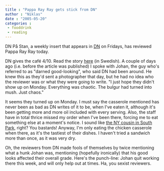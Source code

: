 ```yaml
---
title : "Pappa Ray Ray gets stick from DN"
author : "Niklas"
date : "2005-05-20"
categories : 
 - fooddrink
 - reading
---
```


DN På Stan, a weekly insert that appears in [DN](http://dn.se) on Fridays, has reviewed Pappa Ray Ray today.

DN gives the café 4/10. Read the story [here](http://www.dn.se/DNet/jsp/polopoly.jsp?d=&a=416974&sb1594i0=1_416974) (in Swedish). A couple of days ago (i.e. before the article was published) I spoke with Johan, the guy who's referred to as "darned good-looking", who said DN had been around. He knew this as they'd sent a photographer that day, but he had no idea who the reviewer was or what they were going to write. "I just hope they didn't show up on Monday. Everything was chaotic. The bulgur had turned into mush. Just chaos."

It seems they turned up on Monday. I must say the casserole mentioned has never been as bad as DN writes of it to be, when I've eaten it, although it's been getting more and more oil included with every serving. Also, the staff have in total thrice missed my order when I've been there, forcing me to eat something else at a moment's notice. I sound like [the NY cousin in South Park](http://www.spscriptorium.com/Season5/ConnecticutKyle.jpg), right? You bastards! Anyway, I'm only eating the chicken casserole when there, as it's the tastiest of their dishes. I haven't tried a sandwich more than once, as it was very dry.

Oh, the reviewers from DN made fools of themselves by twice mentioning what a hunk Johan was, mentioning (hopefully ironically) that his good looks affected their overall grade. Here's the punch-line: Johan quit working there this week, and will only help out at times. Ha, you sexist reviewers.
